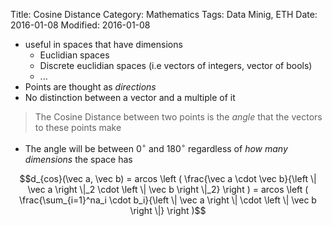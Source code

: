 Title: Cosine Distance
Category: Mathematics
Tags: Data Minig, ETH
Date: 2016-01-08
Modified: 2016-01-08

- useful in spaces that have dimensions
    - Euclidian spaces
    - Discrete euclidian spaces (i.e vectors of integers, vector of bools)
    - ...
- Points are thought as *directions*
- No distinction between a vector and a multiple of it

> The Cosine Distance between two points is the *angle* that the vectors to these points make

- The angle will be between $0^{\circ}$ and $180^{\circ}$ regardless of *how many dimensions* the space has

$$d_{cos}(\vec a, \vec b) = arcos  \left ( \frac{\vec a \cdot \vec b}{\left \| \vec a \right \|_2 \cdot \left \| \vec b \right \|_2}  \right )  = arcos  \left ( \frac{\sum_{i=1}^na_i \cdot b_i}{\left \| \vec a \right \| \cdot \left \| \vec b \right \|} \right )$$





